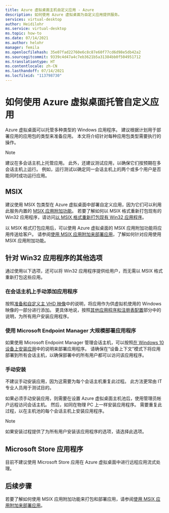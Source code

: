 ```yaml
---
title: Azure 虚拟桌面主机自定义应用 - Azure
description: 如何使用 Azure 虚拟桌面为自定义应用提供服务。
services: virtual-desktop
author: Heidilohr
ms.service: virtual-desktop
ms.topic: how-to
ms.date: 07/14/2021
ms.author: helohr
manager: femila
ms.openlocfilehash: 35e07fad22760e6c8c87e60f77cd6d98e5db42a2
ms.sourcegitcommit: 9339c4d47a4c7eb3621b5a31384bb0f504951712
ms.translationtype: HT
ms.contentlocale: zh-CN
ms.lasthandoff: 07/14/2021
ms.locfileid: "113798730"
---
```

# <a name="how-to-host-custom-apps-with-azure-virtual-desktop"></a>如何使用 Azure 虚拟桌面托管自定义应用

Azure 虚拟桌面可以托管多种类型的 Windows 应用程序。 建议根据计划用于部署应用的应用包的类型来准备应用。 本文将介绍针对每种应用包类型需要执行的操作。 

>[!NOTE]
>建议在多会话主机上托管应用。 此外，还建议测试应用，以确保它们按预期在多会话主机上运行。 例如，运行测试以确定同一会话主机上的两个或多个用户是否能同时成功运行应用。

## <a name="msix"></a>MSIX

建议使用 MSIX 包类型在 Azure 虚拟桌面中部署自定义应用，因为它们可以利用此服务内置的 [MSIX 应用附加功能](../app-attach-glossary.md)。 若要了解如何以 MSIX 格式重新打包现有的 Win32 应用程序，请访问[以 MSIX 格式重新打包现有 Win32 应用程序](/windows/application-management/msix-app-packaging-tool)。

以 MSIX 格式打包应用后，可以使用 Azure 虚拟桌面的 MSIX 应用附加功能将应用传送给客户。 请参阅[使用 MSIX 应用附加来部署应用](msix-app-attach.md)，了解如何针对应用使用 MSIX 应用附加功能。

## <a name="other-options-for-win32-applications"></a>针对 Win32 应用程序的其他选项

通过使用以下选项，还可以将 Win32 应用程序提供给用户，而无需以 MSIX 格式重新打包这些应用。

### <a name="include-the-application-manually-on-session-hosts"></a>在会话主机上手动添加应用程序

按照[准备和自定义主 VHD 映像](../set-up-customize-master-image.md)中的说明，将应用作为供虚拟机使用的 Windows 映像的一部分进行添加。 更具体地说，按照[其他应用程序和注册表配置](../set-up-customize-master-image.md#other-applications-and-registry-configuration)部分中的说明，为所有用户安装应用程序。

### <a name="use-microsoft-endpoint-manager-to-deploy-the-application-at-scale"></a>使用 Microsoft Endpoint Manager 大规模部署应用程序

如果使用 Microsoft Endpoint Manager 管理会话主机，可以按照[在 Windows 10 设备上安装应用](/mem/intune/apps/apps-windows-10-app-deploy#install-apps-on-windows-10-devices)中的说明来部署应用程序。 请确保在“设备上下文”模式下将应用部署到所有会话主机，以确保部署中的所有用户都可以访问该应用程序。

### <a name="manual-installation"></a>手动安装

不建议手动安装应用，因为这需要为每个会话主机重复此过程。 此方法更常由 IT 专业人员用于测试目的。

如果必须手动安装应用，则需要在设置 Azure 虚拟桌面主机池后，使用管理员帐户远程访问会话主机。 然后，如同在物理 PC 上一样安装应用程序。 需要重复此过程，以在主机池的每个会话主机上安装应用程序。

>[!NOTE]
>如果安装过程提供了为所有用户安装该应用程序的选项，请选择此选项。

## <a name="microsoft-store-applications"></a>Microsoft Store 应用程序

目前不建议使用 Microsoft Store 应用在 Azure 虚拟桌面中进行远程应用流式处理。

## <a name="next-steps"></a>后续步骤

若要了解如何使用 MSIX 应用附加功能来打包和部署应用，请参阅[使用 MSIX 应用附加来部署应用](msix-app-attach.md)。